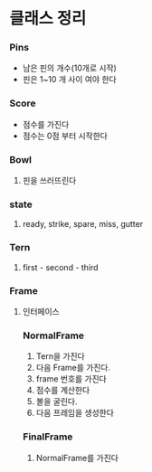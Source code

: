 # 클래스 정리

### Pins
* 남은 핀의 개수(10개로 시작)
* 핀은 1~10 개 사이 여야 한다

### Score
* 점수를 가진다
* 점수는 0점 부터 시작한다
 
### Bowl
1. 핀을 쓰러뜨린다

### state
1. ready, strike, spare, miss, gutter

### Tern
1. first - second - third 

### Frame
1. 인터페이스
    ### NormalFrame
    1. Tern을 가진다
    1. 다음 Frame를 가진다.
    1. frame 번호를 가진다
    1. 점수를 계산한다
    1. 볼을 굴린다.
    1. 다음 프레임을 생성한다
    
    ### FinalFrame
    1. NormalFrame를 가진다

